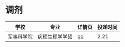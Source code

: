 # 调剂
学校 | 专业 | 详情页 | 投递时间
---------| ------------- | ------------| ---------
军事科学院 | 病理生理学学硕 | <a href="http://www.dxy.cn/bbs/topic/40555143?source=rss" target="_blank">go</a> | 2.21
